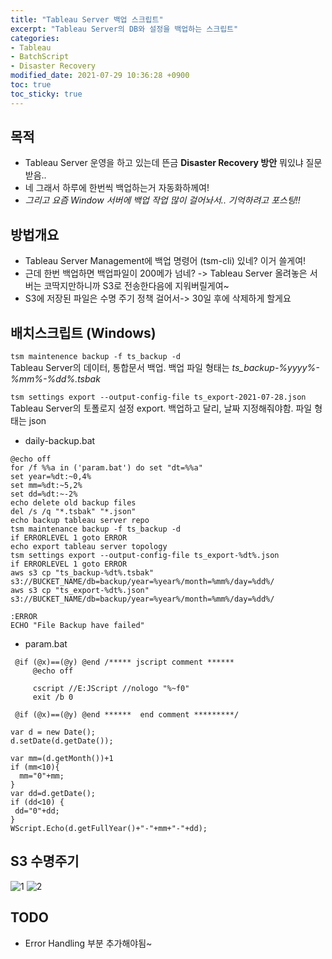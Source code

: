 ```yaml
---
title: "Tableau Server 백업 스크립트"
excerpt: "Tableau Server의 DB와 설정을 백업하는 스크립트"
categories:
- Tableau
- BatchScript
- Disaster Recovery
modified_date: 2021-07-29 10:36:28 +0900
toc: true
toc_sticky: true
---
```

## 목적
- Tableau Server 운영을 하고 있는데 뜬금 **Disaster Recovery 방안** 뭐있냐 질문받음..
- 네 그래서 하루에 한번씩 백업하는거 자동화하께여!
- *그리고 요즘 Window 서버에 백업 작업 많이 걸어놔서.. 기억하려고 포스팅!!*
  
## 방법개요
- Tableau Server Management에 백업 명령어 (tsm-cli) 있네? 이거 쓸게여! 
- 근데 한번 백업하면 백업파일이 200메가 넘네? -> Tableau Server 올려놓은 서버는 코딱지만하니까 S3로 전송한다음에 지워버릴게여~
- S3에 저장된 파일은 수명 주기 정책 걸어서-> 30일 후에 삭제하게 할게요 

## 배치스크립트 (Windows)
```tsm maintenence backup -f ts_backup -d```    
Tableau Server의 데이터, 통합문서 백업. 백업 파일 형태는 *ts_backup-%yyyy%-%mm%-%dd%.tsbak*    

```tsm settings export --output-config-file ts_export-2021-07-28.json```    
Tableau Server의 토폴로지 설정 export. 백업하고 달리, 날짜 지정해줘야함. 파일 형태는 json    

- daily-backup.bat

```shell
@echo off
for /f %%a in ('param.bat') do set "dt=%%a"
set year=%dt:~0,4%
set mm=%dt:~5,2%
set dd=%dt:~-2%
echo delete old backup files
del /s /q "*.tsbak" "*.json"
echo backup tableau server repo
tsm maintenance backup -f ts_backup -d
if ERRORLEVEL 1 goto ERROR
echo export tableau server topology
tsm settings export --output-config-file ts_export-%dt%.json
if ERRORLEVEL 1 goto ERROR
aws s3 cp "ts_backup-%dt%.tsbak" s3://BUCKET_NAME/db=backup/year=%year%/month=%mm%/day=%dd%/
aws s3 cp "ts_export-%dt%.json" s3://BUCKET_NAME/db=backup/year=%year%/month=%mm%/day=%dd%/

:ERROR
ECHO "File Backup have failed"
```

- param.bat 

```shell
 @if (@x)==(@y) @end /***** jscript comment ******
     @echo off

     cscript //E:JScript //nologo "%~f0"
     exit /b 0

 @if (@x)==(@y) @end ******  end comment *********/

var d = new Date();
d.setDate(d.getDate());

var mm=(d.getMonth())+1
if (mm<10){
  mm="0"+mm;
}
var dd=d.getDate();
if (dd<10) {
 dd="0"+dd;
}
WScript.Echo(d.getFullYear()+"-"+mm+"-"+dd);
```


## S3 수명주기 
![1](https://dasoldasol.github.io/assets/images/image/backup1.png)
![2](https://dasoldasol.github.io/assets/images/image/backup2.png)

## TODO 
- Error Handling 부분 추가해야됨~